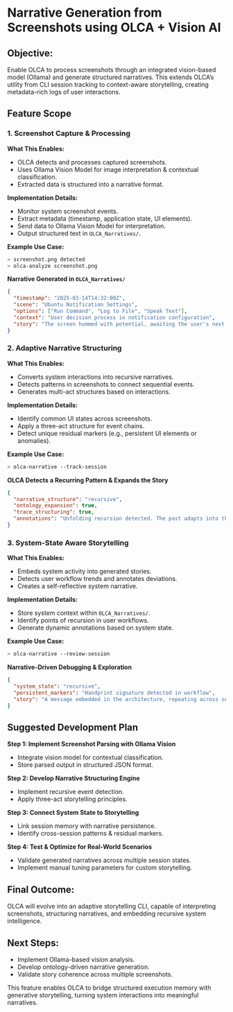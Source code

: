 # Narrative Generation from Screenshots using OLCA + Vision AI

## Objective:
Enable OLCA to process screenshots through an integrated vision-based model (Ollama) and generate structured narratives. This extends OLCA’s utility from CLI session tracking to context-aware storytelling, creating metadata-rich logs of user interactions.

## Feature Scope

### 1. Screenshot Capture & Processing
**What This Enables:**
- OLCA detects and processes captured screenshots.
- Uses Ollama Vision Model for image interpretation & contextual classification.
- Extracted data is structured into a narrative format.

**Implementation Details:**
- Monitor system screenshot events.
- Extract metadata (timestamp, application state, UI elements).
- Send data to Ollama Vision Model for interpretation.
- Output structured text in `OLCA_Narratives/`.

**Example Use Case:**
```sh
> screenshot.png detected
> olca-analyze screenshot.png
```
**Narrative Generated in `OLCA_Narratives/`**
```json
{
  "timestamp": "2025-03-14T14:32:00Z",
  "scene": "Ubuntu Notification Settings",
  "options": ["Run Command", "Log to File", "Speak Text"],
  "context": "User decision process in notification configuration",
  "story": "The screen hummed with potential, awaiting the user's next move."
}
```

### 2. Adaptive Narrative Structuring
**What This Enables:**
- Converts system interactions into recursive narratives.
- Detects patterns in screenshots to connect sequential events.
- Generates multi-act structures based on interactions.

**Implementation Details:**
- Identify common UI states across screenshots.
- Apply a three-act structure for event chains.
- Detect unique residual markers (e.g., persistent UI elements or anomalies).

**Example Use Case:**
```sh
> olca-narrative --track-session
```
**OLCA Detects a Recurring Pattern & Expands the Story**
```json
{
  "narrative_structure": "recursive",
  "ontology_expansion": true,
  "trace_structuring": true,
  "annotations": "Unfolding recursion detected. The past adapts into the present."
}
```

### 3. System-State Aware Storytelling
**What This Enables:**
- Embeds system activity into generated stories.
- Detects user workflow trends and annotates deviations.
- Creates a self-reflective system narrative.

**Implementation Details:**
- Store system context within `OLCA_Narratives/`.
- Identify points of recursion in user workflows.
- Generate dynamic annotations based on system state.

**Example Use Case:**
```sh
> olca-narrative --review-session
```
**Narrative-Driven Debugging & Exploration**
```json
{
  "system_state": "recursive",
  "persistent_markers": "Handprint signature detected in workflow",
  "story": "A message embedded in the architecture, repeating across sessions."
}
```

## Suggested Development Plan

**Step 1: Implement Screenshot Parsing with Ollama Vision**
- Integrate vision model for contextual classification.
- Store parsed output in structured JSON format.

**Step 2: Develop Narrative Structuring Engine**
- Implement recursive event detection.
- Apply three-act storytelling principles.

**Step 3: Connect System State to Storytelling**
- Link session memory with narrative persistence.
- Identify cross-session patterns & residual markers.

**Step 4: Test & Optimize for Real-World Scenarios**
- Validate generated narratives across multiple session states.
- Implement manual tuning parameters for custom storytelling.

## Final Outcome:
OLCA will evolve into an adaptive storytelling CLI, capable of interpreting screenshots, structuring narratives, and embedding recursive system intelligence.

## Next Steps:
- Implement Ollama-based vision analysis.
- Develop ontology-driven narrative generation.
- Validate story coherence across multiple screenshots.

This feature enables OLCA to bridge structured execution memory with generative storytelling, turning system interactions into meaningful narratives.
